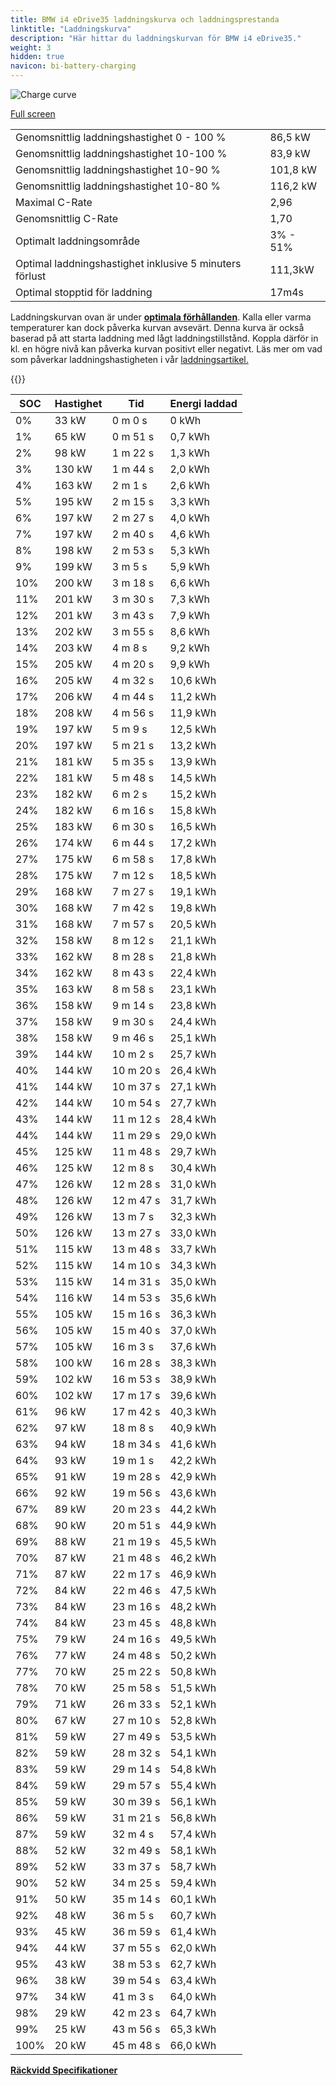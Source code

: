 ```yaml
---
title: BMW i4 eDrive35 laddningskurva och laddningsprestanda
linktitle: "Laddningskurva"
description: "Här hittar du laddningskurvan för BMW i4 eDrive35."
weight: 3
hidden: true
navicon: bi-battery-charging
---
```

<!-- markdownlint-disable MD033 -->
<img src="/images/models/bmw/i4/i4_edrive35/chargingcurve.svg" alt="Charge curve" class="img-fluid">

[Full screen](/images/models/bmw/i4/i4_edrive35/chargingcurve.svg)


<table class="table table-striped border">
<tbody>
<tr>
<td>Genomsnittlig laddningshastighet 0 - 100 %</td><td>86,5 kW</td>
</tr>
<tr>
<td>Genomsnittlig laddningshastighet 10-100 %</td><td>83,9 kW</td>
</tr>
<tr>
<td>Genomsnittlig laddningshastighet 10-90 %</td><td>101,8 kW</td>
</tr>
<tr>
<td>Genomsnittlig laddningshastighet 10-80 %</td><td>116,2 kW</td>
</tr>
<tr>
<td>Maximal C-Rate</td><td>2,96</td>
</tr>
<tr>
<td>Genomsnittlig C-Rate</td><td>1,70</td>
</tr>
<tr>
<td>Optimalt laddningsområde</td><td>3% - 51%</td>
</tr>
<tr>
<td>Optimal laddningshastighet inklusive 5 minuters förlust</td><td>111,3kW</td>
</tr>
<tr>
<td>Optimal stopptid för laddning</td><td>17m4s</td>
</tr>
</tbody>
</table>


Laddningskurvan ovan är under **[optimala förhållanden](../../../../../technology/battery/charging/#temperatur)**. Kalla eller varma temperaturer kan dock påverka kurvan avsevärt. Denna kurva är också baserad på att starta laddning med lågt laddningstillstånd. Koppla därför in kl. en högre nivå kan påverka kurvan positivt eller negativt. Läs mer om vad som påverkar laddningshastigheten i vår [laddningsartikel.](../../../../../technology/battery/charging/)


{{<evkxdisplayaddarticle />}}
<table class="table table-striped border">
<thead>
<tr><th>SOC</th><th>Hastighet</th><th>Tid</th><th>Energi laddad</th></tr>
</thead>
<tbody>
<tr>
<td>0%</td><td>33 kW</td><td> 0 m 0 s </td><td>0 kWh </td>
</tr>
<tr>
<td>1%</td><td>65 kW</td><td> 0 m 51 s </td><td>0,7 kWh </td>
</tr>
<tr>
<td>2%</td><td>98 kW</td><td> 1 m 22 s </td><td>1,3 kWh </td>
</tr>
<tr>
<td>3%</td><td>130 kW</td><td> 1 m 44 s </td><td>2,0 kWh </td>
</tr>
<tr>
<td>4%</td><td>163 kW</td><td> 2 m 1 s </td><td>2,6 kWh </td>
</tr>
<tr>
<td>5%</td><td>195 kW</td><td> 2 m 15 s </td><td>3,3 kWh </td>
</tr>
<tr>
<td>6%</td><td>197 kW</td><td> 2 m 27 s </td><td>4,0 kWh </td>
</tr>
<tr>
<td>7%</td><td>197 kW</td><td> 2 m 40 s </td><td>4,6 kWh </td>
</tr>
<tr>
<td>8%</td><td>198 kW</td><td> 2 m 53 s </td><td>5,3 kWh </td>
</tr>
<tr>
<td>9%</td><td>199 kW</td><td> 3 m 5 s </td><td>5,9 kWh </td>
</tr>
<tr>
<td>10%</td><td>200 kW</td><td> 3 m 18 s </td><td>6,6 kWh </td>
</tr>
<tr>
<td>11%</td><td>201 kW</td><td> 3 m 30 s </td><td>7,3 kWh </td>
</tr>
<tr>
<td>12%</td><td>201 kW</td><td> 3 m 43 s </td><td>7,9 kWh </td>
</tr>
<tr>
<td>13%</td><td>202 kW</td><td> 3 m 55 s </td><td>8,6 kWh </td>
</tr>
<tr>
<td>14%</td><td>203 kW</td><td> 4 m 8 s </td><td>9,2 kWh </td>
</tr>
<tr>
<td>15%</td><td>205 kW</td><td> 4 m 20 s </td><td>9,9 kWh </td>
</tr>
<tr>
<td>16%</td><td>205 kW</td><td> 4 m 32 s </td><td>10,6 kWh </td>
</tr>
<tr>
<td>17%</td><td>206 kW</td><td> 4 m 44 s </td><td>11,2 kWh </td>
</tr>
<tr>
<td>18%</td><td>208 kW</td><td> 4 m 56 s </td><td>11,9 kWh </td>
</tr>
<tr>
<td>19%</td><td>197 kW</td><td> 5 m 9 s </td><td>12,5 kWh </td>
</tr>
<tr>
<td>20%</td><td>197 kW</td><td> 5 m 21 s </td><td>13,2 kWh </td>
</tr>
<tr>
<td>21%</td><td>181 kW</td><td> 5 m 35 s </td><td>13,9 kWh </td>
</tr>
<tr>
<td>22%</td><td>181 kW</td><td> 5 m 48 s </td><td>14,5 kWh </td>
</tr>
<tr>
<td>23%</td><td>182 kW</td><td> 6 m 2 s </td><td>15,2 kWh </td>
</tr>
<tr>
<td>24%</td><td>182 kW</td><td> 6 m 16 s </td><td>15,8 kWh </td>
</tr>
<tr>
<td>25%</td><td>183 kW</td><td> 6 m 30 s </td><td>16,5 kWh </td>
</tr>
<tr>
<td>26%</td><td>174 kW</td><td> 6 m 44 s </td><td>17,2 kWh </td>
</tr>
<tr>
<td>27%</td><td>175 kW</td><td> 6 m 58 s </td><td>17,8 kWh </td>
</tr>
<tr>
<td>28%</td><td>175 kW</td><td> 7 m 12 s </td><td>18,5 kWh </td>
</tr>
<tr>
<td>29%</td><td>168 kW</td><td> 7 m 27 s </td><td>19,1 kWh </td>
</tr>
<tr>
<td>30%</td><td>168 kW</td><td> 7 m 42 s </td><td>19,8 kWh </td>
</tr>
<tr>
<td>31%</td><td>168 kW</td><td> 7 m 57 s </td><td>20,5 kWh </td>
</tr>
<tr>
<td>32%</td><td>158 kW</td><td> 8 m 12 s </td><td>21,1 kWh </td>
</tr>
<tr>
<td>33%</td><td>162 kW</td><td> 8 m 28 s </td><td>21,8 kWh </td>
</tr>
<tr>
<td>34%</td><td>162 kW</td><td> 8 m 43 s </td><td>22,4 kWh </td>
</tr>
<tr>
<td>35%</td><td>163 kW</td><td> 8 m 58 s </td><td>23,1 kWh </td>
</tr>
<tr>
<td>36%</td><td>158 kW</td><td> 9 m 14 s </td><td>23,8 kWh </td>
</tr>
<tr>
<td>37%</td><td>158 kW</td><td> 9 m 30 s </td><td>24,4 kWh </td>
</tr>
<tr>
<td>38%</td><td>158 kW</td><td> 9 m 46 s </td><td>25,1 kWh </td>
</tr>
<tr>
<td>39%</td><td>144 kW</td><td> 10 m 2 s </td><td>25,7 kWh </td>
</tr>
<tr>
<td>40%</td><td>144 kW</td><td> 10 m 20 s </td><td>26,4 kWh </td>
</tr>
<tr>
<td>41%</td><td>144 kW</td><td> 10 m 37 s </td><td>27,1 kWh </td>
</tr>
<tr>
<td>42%</td><td>144 kW</td><td> 10 m 54 s </td><td>27,7 kWh </td>
</tr>
<tr>
<td>43%</td><td>144 kW</td><td> 11 m 12 s </td><td>28,4 kWh </td>
</tr>
<tr>
<td>44%</td><td>144 kW</td><td> 11 m 29 s </td><td>29,0 kWh </td>
</tr>
<tr>
<td>45%</td><td>125 kW</td><td> 11 m 48 s </td><td>29,7 kWh </td>
</tr>
<tr>
<td>46%</td><td>125 kW</td><td> 12 m 8 s </td><td>30,4 kWh </td>
</tr>
<tr>
<td>47%</td><td>126 kW</td><td> 12 m 28 s </td><td>31,0 kWh </td>
</tr>
<tr>
<td>48%</td><td>126 kW</td><td> 12 m 47 s </td><td>31,7 kWh </td>
</tr>
<tr>
<td>49%</td><td>126 kW</td><td> 13 m 7 s </td><td>32,3 kWh </td>
</tr>
<tr>
<td>50%</td><td>126 kW</td><td> 13 m 27 s </td><td>33,0 kWh </td>
</tr>
<tr>
<td>51%</td><td>115 kW</td><td> 13 m 48 s </td><td>33,7 kWh </td>
</tr>
<tr>
<td>52%</td><td>115 kW</td><td> 14 m 10 s </td><td>34,3 kWh </td>
</tr>
<tr>
<td>53%</td><td>115 kW</td><td> 14 m 31 s </td><td>35,0 kWh </td>
</tr>
<tr>
<td>54%</td><td>116 kW</td><td> 14 m 53 s </td><td>35,6 kWh </td>
</tr>
<tr>
<td>55%</td><td>105 kW</td><td> 15 m 16 s </td><td>36,3 kWh </td>
</tr>
<tr>
<td>56%</td><td>105 kW</td><td> 15 m 40 s </td><td>37,0 kWh </td>
</tr>
<tr>
<td>57%</td><td>105 kW</td><td> 16 m 3 s </td><td>37,6 kWh </td>
</tr>
<tr>
<td>58%</td><td>100 kW</td><td> 16 m 28 s </td><td>38,3 kWh </td>
</tr>
<tr>
<td>59%</td><td>102 kW</td><td> 16 m 53 s </td><td>38,9 kWh </td>
</tr>
<tr>
<td>60%</td><td>102 kW</td><td> 17 m 17 s </td><td>39,6 kWh </td>
</tr>
<tr>
<td>61%</td><td>96 kW</td><td> 17 m 42 s </td><td>40,3 kWh </td>
</tr>
<tr>
<td>62%</td><td>97 kW</td><td> 18 m 8 s </td><td>40,9 kWh </td>
</tr>
<tr>
<td>63%</td><td>94 kW</td><td> 18 m 34 s </td><td>41,6 kWh </td>
</tr>
<tr>
<td>64%</td><td>93 kW</td><td> 19 m 1 s </td><td>42,2 kWh </td>
</tr>
<tr>
<td>65%</td><td>91 kW</td><td> 19 m 28 s </td><td>42,9 kWh </td>
</tr>
<tr>
<td>66%</td><td>92 kW</td><td> 19 m 56 s </td><td>43,6 kWh </td>
</tr>
<tr>
<td>67%</td><td>89 kW</td><td> 20 m 23 s </td><td>44,2 kWh </td>
</tr>
<tr>
<td>68%</td><td>90 kW</td><td> 20 m 51 s </td><td>44,9 kWh </td>
</tr>
<tr>
<td>69%</td><td>88 kW</td><td> 21 m 19 s </td><td>45,5 kWh </td>
</tr>
<tr>
<td>70%</td><td>87 kW</td><td> 21 m 48 s </td><td>46,2 kWh </td>
</tr>
<tr>
<td>71%</td><td>87 kW</td><td> 22 m 17 s </td><td>46,9 kWh </td>
</tr>
<tr>
<td>72%</td><td>84 kW</td><td> 22 m 46 s </td><td>47,5 kWh </td>
</tr>
<tr>
<td>73%</td><td>84 kW</td><td> 23 m 16 s </td><td>48,2 kWh </td>
</tr>
<tr>
<td>74%</td><td>84 kW</td><td> 23 m 45 s </td><td>48,8 kWh </td>
</tr>
<tr>
<td>75%</td><td>79 kW</td><td> 24 m 16 s </td><td>49,5 kWh </td>
</tr>
<tr>
<td>76%</td><td>77 kW</td><td> 24 m 48 s </td><td>50,2 kWh </td>
</tr>
<tr>
<td>77%</td><td>70 kW</td><td> 25 m 22 s </td><td>50,8 kWh </td>
</tr>
<tr>
<td>78%</td><td>70 kW</td><td> 25 m 58 s </td><td>51,5 kWh </td>
</tr>
<tr>
<td>79%</td><td>71 kW</td><td> 26 m 33 s </td><td>52,1 kWh </td>
</tr>
<tr>
<td>80%</td><td>67 kW</td><td> 27 m 10 s </td><td>52,8 kWh </td>
</tr>
<tr>
<td>81%</td><td>59 kW</td><td> 27 m 49 s </td><td>53,5 kWh </td>
</tr>
<tr>
<td>82%</td><td>59 kW</td><td> 28 m 32 s </td><td>54,1 kWh </td>
</tr>
<tr>
<td>83%</td><td>59 kW</td><td> 29 m 14 s </td><td>54,8 kWh </td>
</tr>
<tr>
<td>84%</td><td>59 kW</td><td> 29 m 57 s </td><td>55,4 kWh </td>
</tr>
<tr>
<td>85%</td><td>59 kW</td><td> 30 m 39 s </td><td>56,1 kWh </td>
</tr>
<tr>
<td>86%</td><td>59 kW</td><td> 31 m 21 s </td><td>56,8 kWh </td>
</tr>
<tr>
<td>87%</td><td>59 kW</td><td> 32 m 4 s </td><td>57,4 kWh </td>
</tr>
<tr>
<td>88%</td><td>52 kW</td><td> 32 m 49 s </td><td>58,1 kWh </td>
</tr>
<tr>
<td>89%</td><td>52 kW</td><td> 33 m 37 s </td><td>58,7 kWh </td>
</tr>
<tr>
<td>90%</td><td>52 kW</td><td> 34 m 25 s </td><td>59,4 kWh </td>
</tr>
<tr>
<td>91%</td><td>50 kW</td><td> 35 m 14 s </td><td>60,1 kWh </td>
</tr>
<tr>
<td>92%</td><td>48 kW</td><td> 36 m 5 s </td><td>60,7 kWh </td>
</tr>
<tr>
<td>93%</td><td>45 kW</td><td> 36 m 59 s </td><td>61,4 kWh </td>
</tr>
<tr>
<td>94%</td><td>44 kW</td><td> 37 m 55 s </td><td>62,0 kWh </td>
</tr>
<tr>
<td>95%</td><td>43 kW</td><td> 38 m 53 s </td><td>62,7 kWh </td>
</tr>
<tr>
<td>96%</td><td>38 kW</td><td> 39 m 54 s </td><td>63,4 kWh </td>
</tr>
<tr>
<td>97%</td><td>34 kW</td><td> 41 m 3 s </td><td>64,0 kWh </td>
</tr>
<tr>
<td>98%</td><td>29 kW</td><td> 42 m 23 s </td><td>64,7 kWh </td>
</tr>
<tr>
<td>99%</td><td>25 kW</td><td> 43 m 56 s </td><td>65,3 kWh </td>
</tr>
<tr>
<td>100%</td><td>20 kW</td><td> 45 m 48 s </td><td>66,0 kWh </td>
</tr>
</tbody>
</table>

<div class="mt-3 mb-3">
<a href="../rangeandconsumption/" class="text-decoration-none text-black">
<strong><i class="bi-arrow-left"></i> Räckvidd </strong>
</a>
<a href="../specifications/" class="text-decoration-none text-black float-end">
<strong>Specifikationer <i class="bi-arrow-right"></i></strong>
</a>
</div>
